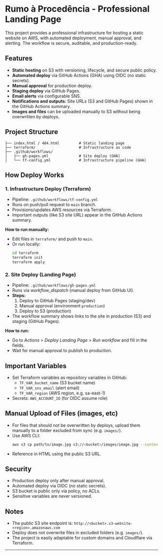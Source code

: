 # Rumo à Procedência - Professional Landing Page

This project provides a professional infrastructure for hosting a static website on AWS, with automated deployment, manual approval, and alerting. The workflow is secure, auditable, and production-ready.

## Features
- **Static hosting** on S3 with versioning, lifecycle, and secure public policy.
- **Automated deploy** via GitHub Actions (GHA) using OIDC (no static secrets).
- **Manual approval** for production deploy.
- **Staging deploy** via GitHub Pages.
- **Email alerts** via configurable SNS.
- **Notifications and outputs**: Site URLs (S3 and GitHub Pages) shown in the GitHub Actions summary.
- **Images and files** can be uploaded manually to S3 without being overwritten by deploys.

## Project Structure
```
├── index.html / 404.html         # Static landing page
├── terraform/                    # Infrastructure as code
├── .github/workflows/
│   ├── gh-pages.yml              # Site deploy (GHA)
│   └── tf-config.yml             # Infrastructure pipeline (GHA)
```

## How Deploy Works

### 1. Infrastructure Deploy (Terraform)
- Pipeline: `.github/workflows/tf-config.yml`
- Runs on push/pull request to `main` branch.
- Provisions/updates AWS resources via Terraform.
- Important outputs (like S3 site URL) appear in the GitHub Actions summary.

**How to run manually:**
- Edit files in `terraform/` and push to `main`.
- Or run locally:
  ```sh
  cd terraform
  terraform init
  terraform apply
  ```

### 2. Site Deploy (Landing Page)
- Pipeline: `.github/workflows/gh-pages.yml`
- Runs via _workflow_dispatch_ (manual deploy from GitHub UI).
- **Steps:**
  1. Deploy to GitHub Pages (staging/dev)
  2. Manual approval (environment `production`)
  3. Deploy to S3 (production)
- The workflow summary shows links to the site in production (S3) and staging (GitHub Pages).

**How to run:**
- Go to _Actions_ > _Deploy Landing Page_ > _Run workflow_ and fill in the fields.
- Wait for manual approval to publish to production.

## Important Variables
- Set Terraform variables as repository variables in GitHub:
  - `TF_VAR_bucket_name` (S3 bucket name)
  - `TF_VAR_sns_email` (alert email)
  - `TF_VAR_region` (AWS region, e.g. sa-east-1)
- Secrets: `AWS_ACCOUNT_ID` (for OIDC assume role)

## Manual Upload of Files (images, etc)
- For files that should not be overwritten by deploys, upload them manually to a folder excluded from sync (e.g. `images/`).
- Use AWS CLI:
  ```sh
  aws s3 cp path/to/image.jpg s3://<bucket>/images/image.jpg --content-type image/jpeg
  ```
- Reference in HTML using the public S3 URL.

## Security
- Production deploy only after manual approval.
- Automated deploy via OIDC (no static secrets).
- S3 bucket is public only via policy, no ACLs.
- Sensitive variables are never versioned.

## Notes
- The public S3 site endpoint is: `http://<bucket>.s3-website-<region>.amazonaws.com`
- Deploy does not overwrite files in excluded folders (e.g. `images/`).
- The project is easily adaptable for custom domains and Cloudflare via Terraform.

---
